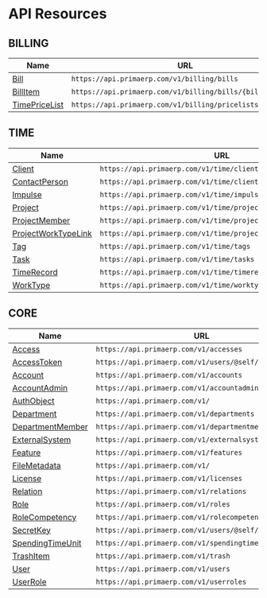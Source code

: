 # API Resources

## BILLING
| Name                                      | URL                                                        |
|-------------------------------------------|------------------------------------------------------------|
| [Bill](billing/bill.md)                  | `https://api.primaerp.com/v1/billing/bills`                |
| [BillItem](billing/billitem.md)          | `https://api.primaerp.com/v1/billing/bills/{billId}/items` |
| [TimePriceList](billing/timepricelist.md)| `https://api.primaerp.com/v1/billing/pricelists/time`      |

## TIME
| Name                                               | URL                                                            |
|----------------------------------------------------|----------------------------------------------------------------|
| [Client](time/client.md)                          | `https://api.primaerp.com/v1/time/clients`                     |
| [ContactPerson](time/contactperson.md)            | `https://api.primaerp.com/v1/time/clients/{id}/contacts`       |
| [Impulse](time/impulse.md)                        | `https://api.primaerp.com/v1/time/impulses`                    |
| [Project](time/project.md)                        | `https://api.primaerp.com/v1/time/projects`                    |
| [ProjectMember](time/projectmember.md)            | `https://api.primaerp.com/v1/time/projects/{id}/members`       |
| [ProjectWorkTypeLink](time/projectworktypelink.md)| `https://api.primaerp.com/v1/time/projects/{id}/worktypelinks` |
| [Tag](time/tag.md)                                | `https://api.primaerp.com/v1/time/tags`                        |
| [Task](time/task.md)                              | `https://api.primaerp.com/v1/time/tasks`                       |
| [TimeRecord](time/timerecord.md)                  | `https://api.primaerp.com/v1/time/timerecords`                 |
| [WorkType](time/worktype.md)                      | `https://api.primaerp.com/v1/time/worktypes`                   |

## CORE
| Name                                         | URL                                                    |
|----------------------------------------------|--------------------------------------------------------|
| [Access](core/access.md)                    | `https://api.primaerp.com/v1/accesses`                 |
| [AccessToken](core/accesstoken.md)          | `https://api.primaerp.com/v1/users/@self/accesstokens` |
| [Account](core/account.md)                  | `https://api.primaerp.com/v1/accounts`                 |
| [AccountAdmin](core/accountadmin.md)        | `https://api.primaerp.com/v1/accountadmins`            |
| [AuthObject](core/authobject.md)            | `https://api.primaerp.com/v1/`                         |
| [Department](core/department.md)            | `https://api.primaerp.com/v1/departments`              |
| [DepartmentMember](core/departmentmember.md)| `https://api.primaerp.com/v1/departmentmembers`        |
| [ExternalSystem](core/externalsystem.md)    | `https://api.primaerp.com/v1/externalsystems`          |
| [Feature](core/feature.md)                  | `https://api.primaerp.com/v1/features`                 |
| [FileMetadata](core/filemetadata.md)        | `https://api.primaerp.com/v1/`                         |
| [License](core/license.md)                  | `https://api.primaerp.com/v1/licenses`                 |
| [Relation](core/relation.md)                | `https://api.primaerp.com/v1/relations`                |
| [Role](core/role.md)                        | `https://api.primaerp.com/v1/roles`                    |
| [RoleCompetency](core/rolecompetency.md)    | `https://api.primaerp.com/v1/rolecompetencies`         |
| [SecretKey](core/secretkey.md)              | `https://api.primaerp.com/v1/users/@self/secretkeys`   |
| [SpendingTimeUnit](core/spendingtimeunit.md)| `https://api.primaerp.com/v1/spendingtime`             |
| [TrashItem](core/trashitem.md)              | `https://api.primaerp.com/v1/trash`                    |
| [User](core/user.md)                        | `https://api.primaerp.com/v1/users`                    |
| [UserRole](core/userrole.md)                | `https://api.primaerp.com/v1/userroles`                |

